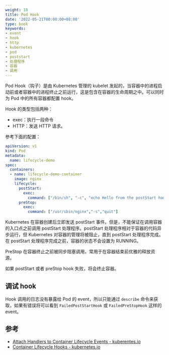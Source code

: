 ```yaml
---
weight: 18
title: Pod Hook
date: '2022-05-21T00:00:00+08:00'
type: book
keywords:
- event
- hook
- http
- kubernetes
- pod
- poststart
- 处理程序
- 容器
- 调用
---
```



Pod Hook（钩子）是由 Kubernetes 管理的 kubelet 发起的，当容器中的进程启动前或者容器中的进程终止之前运行，这是包含在容器的生命周期之中。可以同时为 Pod 中的所有容器都配置 hook。

Hook 的类型包括两种：

- exec：执行一段命令
- HTTP：发送 HTTP 请求。

参考下面的配置：

```yaml
apiVersion: v1
kind: Pod
metadata:
  name: lifecycle-demo
spec:
  containers:
  - name: lifecycle-demo-container
    image: nginx
    lifecycle:
      postStart:
        exec:
          command: ["/bin/sh", "-c", "echo Hello from the postStart handler> /usr/share/message"]
      preStop:
        exec:
          command: ["/usr/sbin/nginx","-s","quit"]
```

Kubernetes 在容器创建后立即发送 postStart 事件。但是，不能保证在调用容器的入口点之前调用 postStart 处理程序。postStart 处理程序相对于容器的代码异步运行，但 Kubernetes 对容器的管理将被阻止，直到 postStart 处理程序完成。在 postStart 处理程序完成之前，容器的状态不会设置为 RUNNING。

PreStop 在容器终止之前被同步阻塞调用，常用于在容器结束前优雅的释放资源。

如果 postStart 或者 preStop hook 失败，将会终止容器。

## 调试 hook

Hook 调用的日志没有暴露给 Pod 的 event，所以只能通过 `describe` 命令来获取，如果有错误将可以看到 `FailedPostStartHook` 或 `FailedPreStopHook` 这样的 event。

## 参考

- [Attach Handlers to Container Lifecycle Events - kuberentes.io](https://kubernetes.io/docs/tasks/configure-pod-container/attach-handler-lifecycle-event/)
- [Container Lifecycle Hooks - kubernetes.io](https://kubernetes.io/docs/concepts/containers/container-lifecycle-hooks/)
